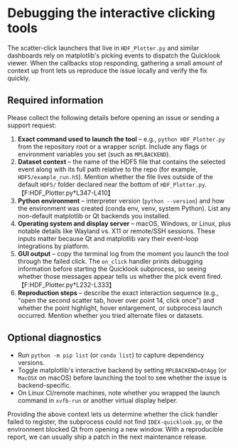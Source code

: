 # Debugging the interactive clicking tools

The scatter-click launchers that live in `HDF_Plotter.py` and similar dashboards rely on matplotlib's picking events to dispatch the Quicklook viewer. When the callbacks stop responding, gathering a small amount of context up front lets us reproduce the issue locally and verify the fix quickly.

## Required information

Please collect the following details before opening an issue or sending a support request:

1. **Exact command used to launch the tool** – e.g., `python HDF_Plotter.py` from the repository root or a wrapper script. Include any flags or environment variables you set (such as `MPLBACKEND`).
2. **Dataset context** – the name of the HDF5 file that contains the selected event along with its full path relative to the repo (for example, `HDF5/example_run.h5`). Mention whether the file lives outside of the default `HDF5/` folder declared near the bottom of `HDF_Plotter.py`.【F:HDF_Plotter.py†L347-L410】
3. **Python environment** – interpreter version (`python --version`) and how the environment was created (conda env, venv, system Python). List any non-default matplotlib or Qt backends you installed.
4. **Operating system and display server** – macOS, Windows, or Linux, plus notable details like Wayland vs. X11 or remote/SSH sessions. These inputs matter because Qt and matplotlib vary their event-loop integrations by platform.
5. **GUI output** – copy the terminal log from the moment you launch the tool through the failed click. The `on_click` handler prints debugging information before starting the Quicklook subprocess, so seeing whether those messages appear tells us whether the pick event fired.【F:HDF_Plotter.py†L232-L333】
6. **Reproduction steps** – describe the exact interaction sequence (e.g., "open the second scatter tab, hover over point 14, click once") and whether the point highlight, hover enlargement, or subprocess launch occurred. Mention whether you tried alternate files or datasets.

## Optional diagnostics

* Run `python -m pip list` (or `conda list`) to capture dependency versions.
* Toggle matplotlib's interactive backend by setting `MPLBACKEND=QtAgg` (or `MacOSX` on macOS) before launching the tool to see whether the issue is backend-specific.
* On Linux CI/remote machines, note whether you wrapped the launch command in `xvfb-run` or another virtual display helper.

Providing the above context lets us determine whether the click handler failed to register, the subprocess could not find `IDEX-quicklook.py`, or the environment blocked Qt from opening a new window. With a reproducible report, we can usually ship a patch in the next maintenance release.
